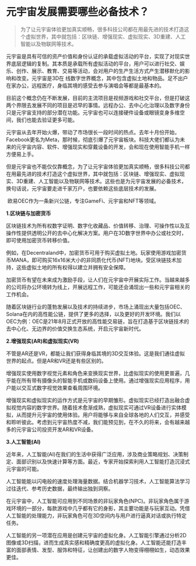 # 元宇宙发展需要哪些必备技术？

> 为了让元宇宙体验更加真实顺畅，很多科技公司都在用最先进的技术打造这个虚拟世界，其中就包括：区块链、增强现实、虚拟现实、3D重建、人工智能以及物联网等技术。



​     元宇宙是具有可信的资产价值和身份认证的承载虚拟活动的平台，实现了对现实世界底层逻辑的复制。其本质是承载所有虚拟活动的平台，用户可以进行社交、娱乐、创作、展示、教育、交易等活动，会对用户的生产生活方式产生潜移默化的影响和改变。元宇宙是3D在 线数字世界概念，其中包含虚拟土地和物品。足不出户在家办公，远程医疗，身临其境的感受去参与演唱会等都是最基本的。

​     目前这个概念仍在不断发展，目前的主流项目是视频游戏和社交平台，但是打破这两个界限去发展不同的项目是迟早的事情。远程办公、去中心化治理以及数字身份只是元宇宙支持的部分潜在功能。元宇宙也可以连接硬件设备或眼镜变身多维空间，我们也能去验证更多可能。

​     元宇宙从去年开始火爆，带动了市场很长一段时间的热点。去年十月份开始，Facebook更名为Meta，那时候，彻底引爆了元宇宙板块。科技大佬们都认为未来的元宇宙内容、软件、增强现实和穿戴设备的开发，会和现在使用智能手机一样方便易上手。

​     但是元宇宙也不能仅仅靠概念，为了让元宇宙体验更加真实顺畅，很多科技公司都在用最先进的技术打造这个虚拟世界，其中就包括：区块链、增强现实、虚拟现实、3D重建、人工智能以及物联网等技术。这些也是为元宇宙发展的必备技术，换句话说，元宇宙要走进千家万户，也要依赖这些底层技术的发展。

​     欧易OEC作为一条新兴公链，专注GameFi、元宇宙和NFT等领域。

**1.区块链与加密货币**

​     区块链技术为所有权数字证明、数字化收藏品、价值转移、治理、可操作性以及互操作性提供透明公开的去中心化解决方案。用户在3D数字世界中办公或社交时，即可使用加密货币转移价值。

​     例如，在Decentraland中，加密货币可用于购买虚拟土地。玩家使用游戏加密货币MANA，即可购买16x16米大小的非同质化代币(NFT)地块。受区块链技术加持，这些虚拟土地的所有权得以建立并拥有安全保障。

​     加密货币有望在未来成为激励手段，让人们在元宇宙中开展实际工作。当越来越多的公司将办公环境转为线上，开展远程工作，可能还会涌现出一些和元宇宙相关的工作机会。

​     随着区块链行业的蓬勃发展以及技术的持续进步，市场上涌现出大量包括OEC、Solana在内的高性能公链，提供了更多的选择，以及更好的开发环境。我们以OEC为例：OEC是21年8月正式开放的高性能交易链，旨在打造基于区块链技术的去中心化、无边界的价值交换生态系统，开启元宇宙新时代。

**2.增强现实(AR)和虚拟现实(VR)**

​     不管是AR还是VR，都能让我们获得身临其境的3D交互体验。这是我们通往虚拟世界的起点。但是AR和VR还是有些区别的。

增强现实使用数字视觉元素和角色来变换现实世界，比虚拟现实的使用更普遍，几乎能在所有带有摄像头的智能手机或数码设备上使用。通过增强现实应用程序，用户能以交互式数字视觉效果查看周围环境。

​     增强现实和虚拟现实的运作方式是元宇宙的早期雏形。虚拟现实已经打造出融合虚拟视觉内容的数字世界。随着技术愈渐成熟，虚拟现实可通过VR设备进行实体模拟，从而提升元宇宙的使用体验。用户将能够与来自全球各地的人们交互，并感受和聆听彼此。考虑到元宇宙热度不减，我们能预见到，在不久的将来，会有越来越多的元宇宙公司投资开发AR和VR设备。

**3.人工智能(AI)**

​     近年来，人工智能(AI)在我们的生活中获得广泛应用，涉及商业策略规划、决策制定、面部识别以及快速计算等方面。最近，专家开始探索利用人工智能打造沉浸式元宇宙的可能。

​     人工智能能以闪电般的速度处理海量数据。结合机器学习技术，人工智能算法学习过往迭代、参考历史数据，最终输出独到洞察。

​     在元宇宙中，人工智能可应用到不同场景的非玩家角色(NPC)。非玩家角色属于游戏环境的一部分，每款游戏中几乎都有它的身影，其主要功能是与玩家互动。凭借人工智能的处理能力，非玩家角色可在3D空间内与用户进行逼真对话或执行特定任务。

​     人工智能的另一项潜在应用是创建元宇宙的虚拟化身。人工智能引擎通过分析2D图像或3D扫描，进而生成真实感和精确度更高的虚拟化身。人工智能还能打造丰富的面部表情、发型、服饰和特征，让创建出的数字人物变得栩栩如生，动态效果更佳。


